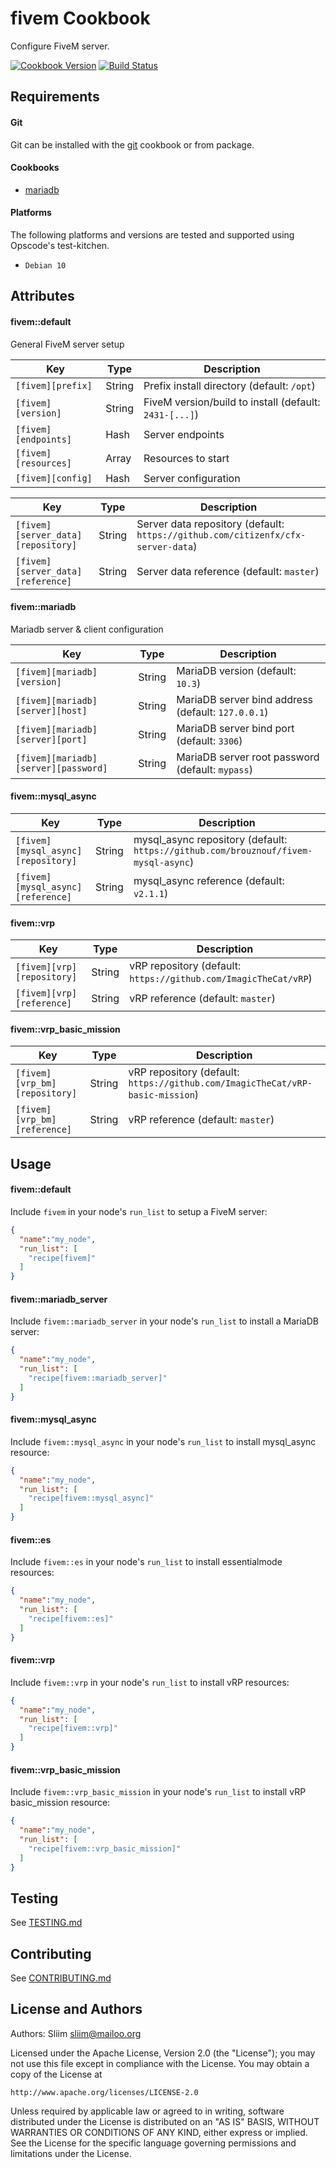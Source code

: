 fivem Cookbook
================

Configure FiveM server.

[![Cookbook Version](https://img.shields.io/cookbook/v/fivem.svg)](https://supermarket.chef.io/cookbooks/fivem) [![Build Status](https://travis-ci.org/sliim-cookbooks/fivem.svg?branch=master)](https://travis-ci.org/sliim-cookbooks/fivem) 

Requirements
------------
#### Git
Git can be installed with the [git](https://supermarket.chef.io/cookbooks/git) cookbook or from package.

#### Cookbooks
- [mariadb](https://supermarket.chef.io/cookbooks/mariadb)

#### Platforms
The following platforms and versions are tested and supported using Opscode's test-kitchen.
- `Debian 10`

Attributes
----------
#### fivem::default

General FiveM server setup

| Key                  | Type   | Description                                            |
| -----------          | ----   | -----------------------------------------              |
| `[fivem][prefix]`    | String | Prefix install directory (default: `/opt`)             |
| `[fivem][version]`   | String | FiveM version/build to install (default: `2431-[...]`) |
| `[fivem][endpoints]` | Hash   | Server endpoints                                       |
| `[fivem][resources]` | Array  | Resources to start                                     |
| `[fivem][config]`    | Hash   | Server configuration                                   |

| Key                                | Type   | Description                                                                      |
| ---------------------------------- | ------ | -------------------------------------------------------------------------------- |
| `[fivem][server_data][repository]` | String | Server data repository (default: `https://github.com/citizenfx/cfx-server-data`) |
| `[fivem][server_data][reference]`  | String | Server data reference (default: `master`)                                        |

#### fivem::mariadb

Mariadb server & client configuration

| Key                                  | Type   | Description                                        |
| ------------------------------------ | ------ | -------------------------------------------------- |
| `[fivem][mariadb][version]`          | String | MariaDB version (default: `10.3`)                  |
| `[fivem][mariadb][server][host]`     | String | MariaDB server bind address (default: `127.0.0.1`) |
| `[fivem][mariadb][server][port]`     | String | MariaDB server bind port (default: `3306`)         |
| `[fivem][mariadb][server][password]` | String | MariaDB server root password (default: `mypass`)   |

#### fivem::mysql_async
| Key                                | Type   | Description                                                                        |
| ---------------------------------- | ------ | ---------------------------------------------------------------------------------- |
| `[fivem][mysql_async][repository]` | String | mysql_async repository (default: `https://github.com/brouznouf/fivem-mysql-async`) |
| `[fivem][mysql_async][reference]`  | String | mysql_async reference (default: `v2.1.1`)                                          |

#### fivem::vrp
| Key                        | Type   | Description                                                     |
| -------------------------- | ------ | --------------------------------------------------------------- |
| `[fivem][vrp][repository]` | String | vRP repository (default: `https://github.com/ImagicTheCat/vRP`) |
| `[fivem][vrp][reference]`  | String | vRP reference (default: `master`)                               |

#### fivem::vrp_basic_mission
| Key                           | Type   | Description                                                                   |
| ----------------------------- | ------ | ----------------------------------------------------------------------------- |
| `[fivem][vrp_bm][repository]` | String | vRP repository (default: `https://github.com/ImagicTheCat/vRP-basic-mission`) |
| `[fivem][vrp_bm][reference]`  | String | vRP reference (default: `master`)                                             |

Usage
-----
#### fivem::default
Include `fivem` in your node's `run_list` to setup a FiveM server:
```json
{
  "name":"my_node",
  "run_list": [
    "recipe[fivem]"
  ]
}
```

#### fivem::mariadb_server
Include `fivem::mariadb_server` in your node's `run_list` to install a MariaDB server:
```json
{
  "name":"my_node",
  "run_list": [
    "recipe[fivem::mariadb_server]"
  ]
}
```

#### fivem::mysql_async
Include `fivem::mysql_async` in your node's `run_list` to install mysql_async resource:
```json
{
  "name":"my_node",
  "run_list": [
    "recipe[fivem::mysql_async]"
  ]
}
```

#### fivem::es
Include `fivem::es` in your node's `run_list` to install essentialmode resources:
```json
{
  "name":"my_node",
  "run_list": [
    "recipe[fivem::es]"
  ]
}
```

#### fivem::vrp
Include `fivem::vrp` in your node's `run_list` to install vRP resources:
```json
{
  "name":"my_node",
  "run_list": [
    "recipe[fivem::vrp]"
  ]
}
```

#### fivem::vrp_basic_mission
Include `fivem::vrp_basic_mission` in your node's `run_list` to install vRP basic_mission resource:
```json
{
  "name":"my_node",
  "run_list": [
    "recipe[fivem::vrp_basic_mission]"
  ]
}
```

Testing
-------
See [TESTING.md](TESTING.md)

Contributing
------------
See [CONTRIBUTING.md](CONTRIBUTING.md)

License and Authors
-------------------
Authors: Sliim <sliim@mailoo.org> 

Licensed under the Apache License, Version 2.0 (the "License"); you may not use this file except in compliance with the License. You may obtain a copy of the License at

    http://www.apache.org/licenses/LICENSE-2.0

Unless required by applicable law or agreed to in writing, software distributed under the License is distributed on an "AS IS" BASIS, WITHOUT WARRANTIES OR CONDITIONS OF ANY KIND, either express or implied. See the License for the specific language governing permissions and limitations under the License.
